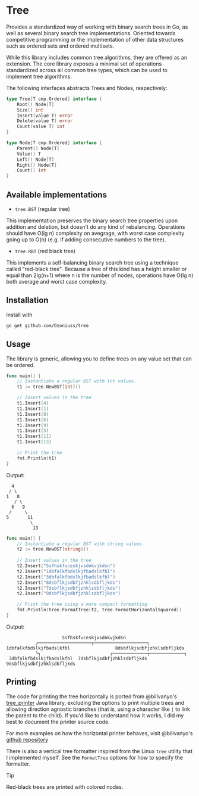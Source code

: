 # Tree

Provides a standardized way of working with binary search trees in Go, as well as several binary search tree implementations. Oriented towards competitive programming or the implementation of other data structures such as ordered sets and ordered multisets.

While this library includes common tree algorithms, they are offered as an extension. The core library exposes a minimal set of operations standardized across all common tree types, which can be used to implement tree algorithms.

The following interfaces abstracts Trees and Nodes, respectively:

```go
type Tree[T cmp.Ordered] interface {
    Root() Node[T]
    Size() int
    Insert(value T) error
    Delete(value T) error
    Count(value T) int
}

type Node[T cmp.Ordered] interface {
    Parent() Node[T]
    Value() T
    Left() Node[T]
    Right() Node[T]
    Count() int
}
```

## Available implementations

- `tree.BST` (regular tree)

This implementation preserves the binary search tree properties upon addition and deletion, but doesn't do any kind of rebalancing. Operations should have O(lg n) complexity on avegrage, with worst case complexity going up to O(n) (e.g. if adding consecutive numbers to the tree).

- `tree.RBT` (red black tree)

This implements a self-balancing binary search tree using a technique called "red-black tree". Because a tree of this kind has a height smaller or equal than 2lg(n+1) where n is the number of nodes, operations have O(lg n) both average and worst case complexity.

## Installation

Install with

```bash
go get github.com/Ozoniuss/tree
```

## Usage

The library is generic, allowing you to define trees on any value set that can be ordered.

```go
func main() {
    // Instantiate a regular BST with int values.
    t1 := tree.NewBST[int]()

    // Insert values in the tree
    t1.Insert(4)
    t1.Insert(1)
    t1.Insert(8)
    t1.Insert(6)
    t1.Insert(9)
    t1.Insert(5)
    t1.Insert(11)
    t1.Insert(13)

    // Print the tree
    fmt.Println(t1)
}
```

Output:

```
  4         
 / \        
1   8       
   / \      
  6   9     
 /     \    
5       11  
         \  
          13
```

```go
func main() {
    // Instantiate a regular BST with string values.
    t2 := tree.NewBST[string]()
    
    // Insert values in the tree
    t2.Insert("5sfhskfuceskjvsdnkvjkdsn")
    t2.Insert("1dbfalkfbdslkjfbadslkfbl")
    t2.Insert("3dbfalkfbdslkjfbadslkfbl")
    t2.Insert("8dsbflkjsdbfjzhklsdbfljkds")
    t2.Insert("7dsbflkjsdbfjzhklsdbfljkds")
    t2.Insert("9dsbflkjsdbfjzhklsdbfljkds")

    // Print the tree using a more compact formatting
    fmt.Println(tree.FormatTree(t2, tree.FormatHorizontalSquared))
}
```

Output:

```
                     5sfhskfuceskjvsdnkvjkdsn                                    
           ┌────────────────────┬────────────────────┐                           
1dbfalkfbdslkjfbadslkfbl                 8dsbflkjsdbfjzhklsdbfljkds              
           └┐                          ┌─────────────┬─────────────┐             
 3dbfalkfbdslkjfbadslkfbl  7dsbflkjsdbfjzhklsdbfljkds  9dsbflkjsdbfjzhklsdbfljkds
```

## Printing

The code for printing the tree horizontally is ported from @billvanyo's [tree_printer](https://github.com/billvanyo/tree_printer/tree/master) Java library, excluding the options to print multiple trees and allowing direction agnostic branches (that is, using a character like `|` to link the parent to the child). If you'd like to understand how it works, I did my best to document the printer source code.

For more examples on how the horizontal printer behaves, visit @billvanyo's [github repository](https://github.com/billvanyo/tree_printer/tree/master)

There is also a vertical tree formatter inspired from the Linux `tree` utility that I implemented myself. See the `FormatTree` options for how to specify the formatter.

> [!TIP]
> Red-black trees are printed with colored nodes. 
